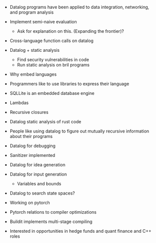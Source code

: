 - Datalog programs have been applied to data integration, networking, and program analysis
- Implement semi-naive evaluation
    - Ask for explanation on this. (Expanding the frontier)?
- Cross-language function calls on datalog
- Datalog + static analysis
    - Find security vulnerabilities in code
    - Run static analysis on bril programs

- Why embed languages
 - Programmers like to use libraries to express their language
 - SQLLite is an embedded database engine
 
 - Lambdas
 - Recursive closures
 - Datalog static analysis of rust code
 - People like using datalog to figure out mutually recursive information about their programs
 - Datalog for debugging
 - Sanitizer implemented
 - Datalog for idea generation
 - Datalog for input generation
    - Variables and bounds
- Datalog to search state spaces?

- Working on pytorch
- Pytorch relations to compiler optimizations


- Buildit implements multi-stage compiling

- Interested in opportunities in hedge funds and quant finance and C++ roles
